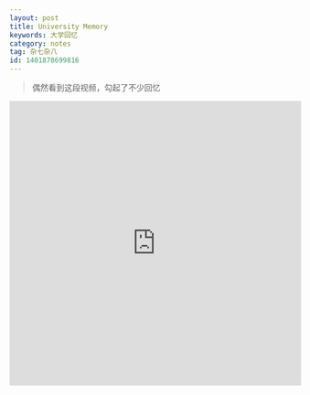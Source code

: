 ```yaml
---
layout: post
title: University Memory
keywords: 大学回忆
category: notes
tag: 杂七杂八
id: 1401878699816
---
```


> 偶然看到这段视频，勾起了不少回忆


<iframe height="498" width="510" src="http://player.youku.com/embed/XMjI3OTE3Njky" frameborder='0' allowfullscreen></iframe>